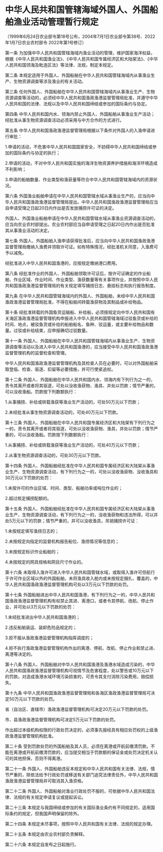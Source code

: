 # 中华人民共和国管辖海域外国人、外国船舶渔业活动管理暂行规定

（1999年6月24日农业部令第18号公布，2004年7月1日农业部令第38号、2022年1月7日农业农村部令 2022年第1号修订）


第一条 为加强中华人民共和国管辖海域内渔业活动的管理，维护国家海洋权益，根据《中华人民共和国渔业法》、《中华人民共和国专属经济区和大陆架法》、《中华人民共和国领海及毗连区法》等法律、法规，制定本规定。

第二条 本规定适用于外国人、外国船舶在中华人民共和国管辖海域内从事渔业生产、生物资源调查等涉及渔业的有关活动。

第三条 任何外国人、外国船舶在中华人民共和国管辖海域内从事渔业生产、生物资源调查等活动的，必须经中华人民共和国渔政渔港监督管理局批准，并遵守中华人民共和国的法律、法规以及中华人民共和国缔结或参加的国际条约与协定。

第四条 中华人民共和国内水、领海内禁止外国人、外国船舶从事渔业生产活动；经批准从事生物资源调查活动必须采用与中方合作的方式进行。

第五条 中华人民共和国渔政渔港监督管理局根据以下条件对外国人的入渔申请进行审批：

1.申请的活动，不危害中华人民共和国国家安全，不妨碍中华人民共和国缔结或参加的国际条约与协定的执行；

2.申请的活动，不对中华人民共和国实施的海洋生物资源养护措施和海洋环境造成不利影响；

3.申请的船舶数量、作业类型和渔获量等符合中华人民共和国管辖海域内的资源状况。

第六条 外国渔业船舶申请在中华人民共和国管辖水域从事渔业生产的，应当向中华人民共和国渔政渔港监督管理局提出。中华人民共和国渔政渔港监督管理局应当自申请受理之日起20日内作出是否发放捕捞许可证的决定。

外国人、外国渔业船舶申请在中华人民共和国管辖水域从事渔业资源调查活动的，应当向农业农村部提出。农业农村部应当自申请受理之日起20日内作出是否批准其从事渔业活动的决定。

第七条 外国人、外国船舶入渔申请获得批准后，应当向中华人民共和国渔政渔港监督管理局缴纳入渔费并领取许可证。如有特殊情况，经批准机关同意，入渔费可予以减免。

经批准进入中华人民共和国渔港的，应按规定缴纳港口费用。

第八条 经批准作业的外国人、外国船舶领取许可证后，按许可证确定的作业船舶、作业区域、作业时间、作业类型、渔获数量等有关事项作业，并按照中华人民共和国渔政渔港监督管理局的有关规定填写捕捞日志、悬挂标志和执行报告制度。

第九条 在中华人民共和国管辖海域内的外国人、外国船舶，未经中华人民共和国渔政渔港监督管理局批准，不得在船舶间转载渔获物及其制品或补给物品。

第十条 经批准转载的外国鱼货运输船、补给船，必须按规定向中华人民共和国有关海区渔政渔港监督管理机构申报进入中华人民共和国管辖海域过驳鱼货或补给的时间、地点，被驳鱼货或补给的船舶船名、鱼种、驳运量，或主要补给物品和数量。过驳或补给结束，应申报确切过驳数量。

第十一条 外国人、外国船舶在中华人民共和国管辖海域内从事渔业生产、生物资源调查等活动以及进入中华人民共和国渔港的，应当接受中华人民共和国渔政渔港监督管理机构的监督检查和管理。

中华人民共和国渔政渔港监督管理机构及其检查人员在必要时，可以对外国船舶采取登临、检查、驱逐、扣留等必要措施，并可行使紧追权。

第十二条 外国人、外国船舶在中华人民共和国内水、领海内有下列行为之一的，责令其离开或者将其驱逐，可处以没收渔获物、渔具、并处以罚款；情节严重的，可以没收渔船。罚款按下列数额执行：

1.从事捕捞、补给或转载渔获等渔业生产活动的，可处50万元以下罚款；

2.未经批准从事生物资源调查活动的，可处40万元以下罚款。

第十三条 外国人、外国船舶在中华人民共和国专属经济区和大陆架有下列行为之一的，责令其离开或者将其驱逐，可处以没收渔获物、渔具，并处以罚款；情节严重的，可以没收渔船。罚款按下列数额执行：

1.从事捕捞、补给或转载渔获等渔业生产活动的，可处40万元以下罚款；

2.从事生物资源调查活动的，可处30万元以下罚款。

第十四条 外国人、外国船舶经批准在中华人民共和国专属经济区和大陆架从事渔业生产、生物资源调查活动，有下列行为之一的，可处以没收渔获物、没收渔具和30万元以下罚款的处罚：

1.未按许可的作业区域、时间、类型、船舶功率或吨位作业的；

2.超过核定捕捞配额的。

第十五条 外国人、外国船舶经批准在中华人民共和国专属经济区和大陆架从事渔业生产、生物资源调查活动，有下列行为之一的，没收渔获物和违法所得，可以并处5万元以下的罚款；情节严重的，并可以没收渔具，吊销捕捞许可证：

1.未按规定填写渔捞日志的；

2.未按规定向指定的监督机构报告船位、渔捞情况等信息的；

3.未按规定标识作业船舶的；

4.未按规定的网具规格和网目尺寸作业的。

第十六条 未取得入渔许可进入中华人民共和国管辖水域，或取得入渔许可但航行于许可作业区域以外的外国船舶，未将渔具收入舱内或未按规定捆扎、覆盖的，中华人民共和国渔政渔港监督管理机构可处以3万元以下罚款的处罚。

第十七条 外国船舶进出中华人民共和国渔港，有下列行为之一的，中华人民共和国渔政渔港监督管理机构有权禁止其进、离港口，或者令其停航、改航、停止作业，并可处以3万元以下罚款的处罚：

1.未经批准进出中华人民共和国渔港的；

2.违反船舶装运、装卸危险品规定的；

3.拒不服从渔政渔港监督管理机构指挥调度的；

4.拒不执行渔政渔港监督管理机构作出的离港、停航、改航、停止作业和禁止进、离港等决定的。

第十八条 外国人、外国船舶对中华人民共和国渔港及渔港水域造成污染的，中华人民共和国渔政渔港监督管理机构可视情节及危害程度，处以警告或10万元以下的罚款。对造成渔港水域环境污染损害的，可责令其支付消除污染费用，赔偿损失。

第十九条 中华人民共和国渔政渔港监督管理局和各海区渔政渔港监督管理局可决定50万元以下罚款的处罚。

省（自治区、直辖市）渔政渔港监督管理机构可决定20万元以下罚款的处罚。

市、县渔政渔港监督管理机构可决定5万元以下罚款的处罚。

作出超过本级机构权限的行政处罚决定的，必须事先报经具有相应处罚权的上级渔政渔港监督管理机构批准。

第二十条 受到罚款处罚的外国船舶及其人员，必须在离港或开航前缴清罚款。不能在离港或开航前缴清罚款的，应当提交相当于罚款额的保证金或处罚决定机关认可的其他担保，否则不得离港。

第二十一条 外国人、外国船舶违反本规定和中华人民共和国有关法律、法规，情节严重的，除依法给予行政处罚或移送有关部门追究法律责任外，中华人民共和国渔政渔港监督管理局并可取消其入渔资格。

第二十二条 外国人、外国船舶对渔业行政处罚不服的，可依据中华人民共和国法律、法规的有关规定申请复议或提起诉讼。

第二十三条 本规定与我国缔结或参加的有关国际渔业条约有不同规定的，适用国际条约的规定，但我国声明保留的除外。

第二十四条 本规定未尽事项，按照中华人民共和国有关法律、法规的规定办理。

第二十五条 本规定由农业农村部负责解释。

第二十六条 本规定自发布之日起施行。